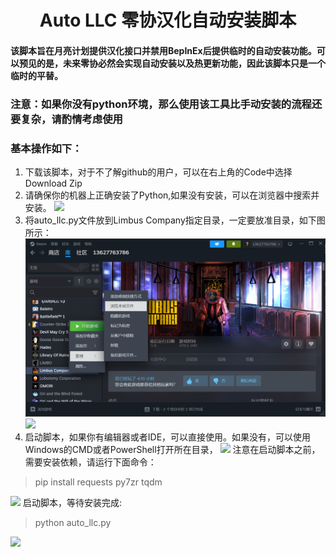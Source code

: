 # <div align="center">Auto LLC 零协汉化自动安装脚本</div>

#### 该脚本旨在月亮计划提供汉化接口并禁用BepInEx后提供临时的自动安装功能。可以预见的是，未来零协必然会实现自动安装以及热更新功能，因此该脚本只是一个临时的平替。

### 注意：如果你没有python环境，那么使用该工具比手动安装的流程还要复杂，请酌情考虑使用

### 基本操作如下：
1. 下载该脚本，对于不了解github的用户，可以在右上角的Code中选择Download Zip
2. 请确保你的机器上正确安装了Python,如果没有安装，可以在浏览器中搜索并安装。
<img src="doc/python.png"></img>
3. 将auto_llc.py文件放到Limbus Company指定目录，一定要放准目录，如下图所示：
<img src="doc/steam.png"></img>
<img src="doc/folder.png"></img>
4. 启动脚本，如果你有编辑器或者IDE，可以直接使用。如果没有，可以使用Windows的CMD或者PowerShell打开所在目录，
<img src="doc/terminal.png"></img>
注意在启动脚本之前，需要安装依赖，请运行下面命令：
> pip install requests py7zr tqdm

<img src="doc/command.png"></img>
启动脚本，等待安装完成:
> python auto_llc.py

<img src="doc/run.png"></img>

